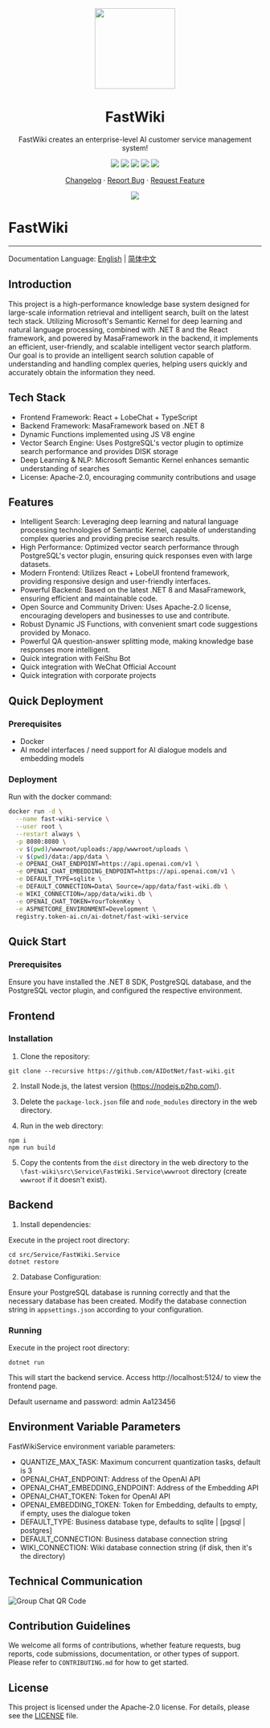 <div align="center"><a name="readme-top"></a>

<img height="160" src="./img/logo.png">

<h1>FastWiki</h1>

FastWiki creates an enterprise-level AI customer service management system!

[![][github-contributors-shield]][github-contributors-link]
[![][github-forks-shield]][github-forks-link]
[![][github-stars-shield]][github-stars-link]
[![][github-issues-shield]][github-issues-link]
[![][github-license-shield]][github-license-link]

[Changelog](./CHANGELOG.md) · [Report Bug][github-issues-link] · [Request Feature][github-issues-link]

![](https://raw.githubusercontent.com/andreasbm/readme/master/assets/lines/rainbow.png)

</div>

[npm-release-shield]: https://img.shields.io/npm/v/@lobehub/chat?color=369eff&labelColor=ffcb47&logo=npm&logoColor=white&style=flat-square

[npm-release-link]: https://www.npmjs.com/package/@lobehub/chat

[github-releasedate-shield]: https://img.shields.io/github/release-date/AIDotNet/fast-wiki?color=8ae8ff&labelColor=ffcb47&style=flat-square

[github-releasedate-link]: https://github.com/AIDotNet/fast-wiki/releases

[github-action-test-shield]: https://img.shields.io/github/actions/workflow/status/AIDotNet/fast-wiki/test.yml?color=8ae8ff&label=test&labelColor=ffcb47&logo=githubactions&logoColor=white&style=flat-square

[github-action-test-link]: https://github.com/AIDotNet/fast-wiki/actions/workflows/test.yml

[github-action-release-shield]: https://img.shields.io/github/actions/workflow/status/AIDotNet/fast-wiki/release.yml?color=8ae8ff&label=release&labelColor=ffcb47&logo=githubactions&logoColor=white&style=flat-square

[github-action-release-link]: https://github.com/AIDotNet/fast-wiki/actions/workflows/release.yml

[github-contributors-shield]: https://img.shields.io/github/contributors/AIDotNet/fast-wiki?color=c4f042&labelColor=ffcb47&style=flat-square

[github-contributors-link]: https://github.com/AIDotNet/fast-wiki/graphs/contributors

[github-forks-shield]: https://img.shields.io/github/forks/AIDotNet/fast-wiki?color=8ae8ff&labelColor=ffcb47&style=flat-square

[github-forks-link]: https://github.com/AIDotNet/fast-wiki/network/members

[github-stars-shield]: https://img.shields.io/github/stars/AIDotNet/fast-wiki?color=ffcb47&labelColor=ffcb47&style=flat-square

[github-stars-link]: https://github.com/AIDotNet/fast-wiki/network/stargazers

[github-issues-shield]: https://img.shields.io/github/issues/AIDotNet/fast-wiki?color=ff80eb&labelColor=ffcb47&style=flat-square

[github-issues-link]: https://github.com/AIDotNet/fast-wiki/issues

[github-license-shield]: https://img.shields.io/github/license/AIDotNet/fast-wiki?color=white&labelColor=ffcb47&style=flat-square

[github-license-link]: https://github.com/AIDotNet/fast-wiki/blob/main/LICENSE

# FastWiki

-----
Documentation Language: [English](README.md) | [简体中文](README-zh-cn.md)

## Introduction

This project is a high-performance knowledge base system designed for large-scale information retrieval and intelligent search, built on the latest tech stack. Utilizing Microsoft's Semantic Kernel for deep learning and natural language processing, combined with .NET 8 and the React framework, and powered by MasaFramework in the backend, it implements an efficient, user-friendly, and scalable intelligent vector search platform. Our goal is to provide an intelligent search solution capable of understanding and handling complex queries, helping users quickly and accurately obtain the information they need.

## Tech Stack

- Frontend Framework: React + LobeChat + TypeScript
- Backend Framework: MasaFramework based on .NET 8
- Dynamic Functions implemented using JS V8 engine
- Vector Search Engine: Uses PostgreSQL's vector plugin to optimize search performance and provides DISK storage
- Deep Learning & NLP: Microsoft Semantic Kernel enhances semantic understanding of searches
- License: Apache-2.0, encouraging community contributions and usage

## Features

- Intelligent Search: Leveraging deep learning and natural language processing technologies of Semantic Kernel, capable of understanding complex queries and providing precise search results.
- High Performance: Optimized vector search performance through PostgreSQL's vector plugin, ensuring quick responses even with large datasets.
- Modern Frontend: Utilizes React + LobeUI frontend framework, providing responsive design and user-friendly interfaces.
- Powerful Backend: Based on the latest .NET 8 and MasaFramework, ensuring efficient and maintainable code.
- Open Source and Community Driven: Uses Apache-2.0 license, encouraging developers and businesses to use and contribute.
- Robust Dynamic JS Functions, with convenient smart code suggestions provided by Monaco.
- Powerful QA question-answer splitting mode, making knowledge base responses more intelligent.
- Quick integration with FeiShu Bot
- Quick integration with WeChat Official Account
- Quick integration with corporate projects

## Quick Deployment

### Prerequisites
- Docker
- AI model interfaces / need support for AI dialogue models and embedding models

### Deployment

Run with the docker command:

```bash
docker run -d \
  --name fast-wiki-service \
  --user root \
  --restart always \
  -p 8080:8080 \
  -v $(pwd)/wwwroot/uploads:/app/wwwroot/uploads \
  -v $(pwd)/data:/app/data \
  -e OPENAI_CHAT_ENDPOINT=https://api.openai.com/v1 \
  -e OPENAI_CHAT_EMBEDDING_ENDPOINT=https://api.openai.com/v1 \
  -e DEFAULT_TYPE=sqlite \
  -e DEFAULT_CONNECTION=Data\ Source=/app/data/fast-wiki.db \
  -e WIKI_CONNECTION=/app/data/wiki.db \
  -e OPENAI_CHAT_TOKEN=YourTokenKey \
  -e ASPNETCORE_ENVIRONMENT=Development \
  registry.token-ai.cn/ai-dotnet/fast-wiki-service
```

## Quick Start

### Prerequisites

Ensure you have installed the .NET 8 SDK, PostgreSQL database, and the PostgreSQL vector plugin, and configured the respective environment.

## Frontend

### Installation

1. Clone the repository:

```
git clone --recursive https://github.com/AIDotNet/fast-wiki.git
```

2. Install Node.js, the latest version (https://nodejs.p2hp.com/).

3. Delete the `package-lock.json` file and `node_modules` directory in the web directory.

4. Run in the web directory:

```
npm i
npm run build
```

5. Copy the contents from the `dist` directory in the web directory to the `\fast-wiki\src\Service\FastWiki.Service\wwwroot` directory (create `wwwroot` if it doesn't exist).

## Backend

1. Install dependencies:

Execute in the project root directory:

```
cd src/Service/FastWiki.Service
dotnet restore
```

2. Database Configuration:

Ensure your PostgreSQL database is running correctly and that the necessary database has been created. Modify the database connection string in `appsettings.json` according to your configuration.

### Running

Execute in the project root directory:

```
dotnet run
```

This will start the backend service. Access http://localhost:5124/ to view the frontend page.

Default username and password: admin Aa123456

## Environment Variable Parameters

FastWikiService environment variable parameters:

- QUANTIZE_MAX_TASK: Maximum concurrent quantization tasks, default is 3
- OPENAI_CHAT_ENDPOINT: Address of the OpenAI API
- OPENAI_CHAT_EMBEDDING_ENDPOINT: Address of the Embedding API
- OPENAI_CHAT_TOKEN: Token for OpenAI API
- OPENAI_EMBEDDING_TOKEN: Token for Embedding, defaults to empty, if empty, uses the dialogue token
- DEFAULT_TYPE: Business database type, defaults to sqlite | [pgsql | postgres]
- DEFAULT_CONNECTION: Business database connection string
- WIKI_CONNECTION: Wiki database connection string (if disk, then it's the directory)

## Technical Communication

![Group Chat QR Code](img/wechat.png)

## Contribution Guidelines

We welcome all forms of contributions, whether feature requests, bug reports, code submissions, documentation, or other types of support. Please refer to `CONTRIBUTING.md` for how to get started.

## License

This project is licensed under the Apache-2.0 license. For details, please see the [LICENSE](LICENSE) file.
